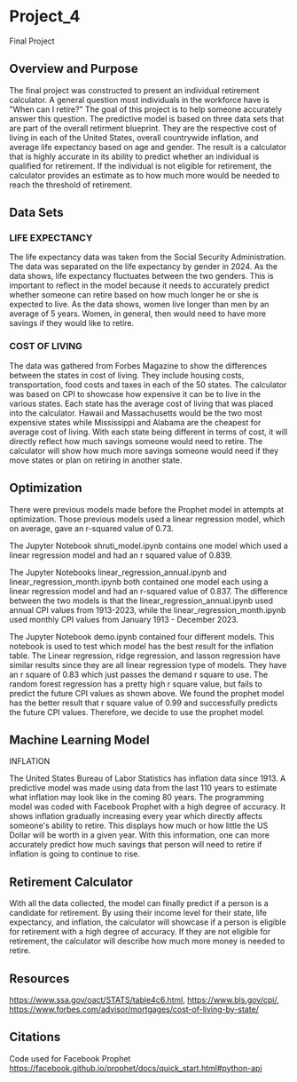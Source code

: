 # Project_4
Final Project

## **Overview and Purpose**
The final project was constructed to present an individual retirement calculator. A general question most individuals in the workforce have is "When can I retire?" The goal of this project is to help someone accurately answer this question. The predictive model is based on three data sets that are part of the overall retirment blueprint. They are the respective cost of living in each of the United States, overall countrywide inflation, and average life expectancy based on age and gender. The result is a calculator that is highly accurate in its ability to predict whether an individual is qualified for retirement. If the individual is not eligible for retirement, the calculator provides an estimate as to how much more would be needed to reach the threshold of retirement. 

## **Data Sets**

### LIFE EXPECTANCY

The life expectancy data was taken from the Social Security Administration. The data was separated on the life expectancy by gender in 2024. As the data shows, life expectancy fluctuates between the two genders. This is important to reflect in the model because it needs to accurately predict whether someone can retire based on how much longer he or she is expected to live. As the data shows, women live longer than men by an average of 5 years. Women, in general, then would need to have more savings if they would like to retire.

### COST OF LIVING

The data was gathered from Forbes Magazine to show the differences between the states in cost of living. They include housing costs, transportation, food costs and taxes in each of the 50 states. The calculator was based on CPI to showcase how expensive it can be to live in the various states. Each state has the average cost of living that was placed into the calculator. Hawaii and Massachusetts would be the two most expensive states while Mississippi and Alabama are the cheapest for average cost of living. With each state being different in terms of cost, it will directly reflect how much savings someone would need to retire. The calculator will show how much more savings someone would need if they move states or plan on retiring in another state. 

## **Optimization**
There were previous models made before the Prophet model in attempts at optimization. Those previous models used a linear regression model, which on average, gave an r-squared value of 0.73.
 
The Jupyter Notebook shruti_model.ipynb contains one model which used a linear regression model and had an r squared value of 0.839. 

The Jupyter Notebooks linear_regression_annual.ipynb and linear_regression_month.ipynb both contained one model each using a linear regression model and had an r-squared value of 0.837. The difference between the two models is that the linear_regression_annual.ipynb used annual CPI values from 1913-2023, while the linear_regression_month.ipynb used monthly CPI values from January 1913 - December 2023.

The Jupyter Notebook demo.ipynb contained four different models. This notebook is used to test which model has the best result for the inflation table. The Linear regression, ridge regression, and lasson regression have similar results since they are all linear regression type of models. They have an r square of 0.83 which just passes the demand r square to use. The random forest regression has a pretty high r square value, but fails to predict the future CPI values as shown above. We found the prophet model has the better result that r square value of 0.99 and successfully predicts the future CPI values. Therefore, we decide to use the prophet model.

## **Machine Learning Model**
INFLATION

The United States Bureau of Labor Statistics has inflation data since 1913. A predictive model was made using data from the last 110 years to estimate what inflation may look like in the coming 80 years. The programming model was coded with Facebook Prophet with a high degree of accuracy. It shows inflation gradually increasing every year which directly affects someone's ability to retire. This displays how much or how little the US Dollar will be worth in a given year. With this information, one can more accurately predict how much savings that person will need to retire if inflation is going to continue to rise. 

## **Retirement Calculator**

With all the data collected, the model can finally predict if a person is a candidate for retirement. By using their income level for their state, life expectancy, and inflation, the calculator will showcase if a person is eligible for retirement with a high degree of accuracy. If they are not eligible for retirement, the calculator will describe how much more money is needed to retire.

## **Resources**
https://www.ssa.gov/oact/STATS/table4c6.html,
https://www.bls.gov/cpi/,
https://www.forbes.com/advisor/mortgages/cost-of-living-by-state/

## **Citations**
Code used for Facebook Prophet
https://facebook.github.io/prophet/docs/quick_start.html#python-api
